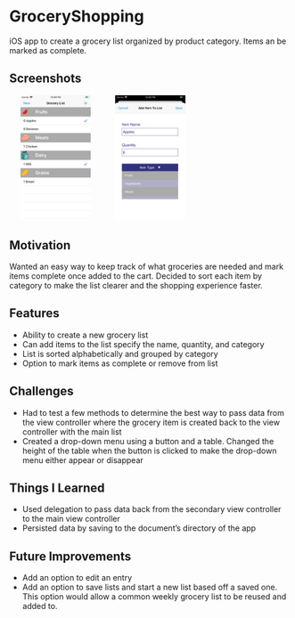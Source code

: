 # GroceryShopping
iOS app to create a grocery list organized by product category. Items an be marked as complete.

## Screenshots
<img src="images/grocery1.png" width="25%" hspace="20"> <img src="images/grocery2.png" width="25%" hspace="20">

## Motivation
Wanted an easy way to keep track of what groceries are needed and mark items complete once added to the cart. Decided to sort each item by category to make the list clearer and the shopping experience faster.

## Features
* Ability to create a new grocery list
* Can add items to the list specify the name, quantity, and category
* List is sorted alphabetically and grouped by category
* Option to mark items as complete or remove from list

## Challenges 
* Had to test a few methods to determine the best way to pass data from the view controller where the grocery item is created back to the view controller with the main list
* Created a drop-down menu using a button and a table. Changed the height of the table when the button is clicked to make the drop-down menu either appear or disappear

## Things I Learned
* Used delegation to pass data back from the secondary view controller to the main view controller
* Persisted data by saving to the document’s directory of the app 

## Future Improvements 
* Add an option to edit an entry
* Add an option to save lists and start a new list based off a saved one. This option would allow a common weekly grocery list to be reused and added to.

